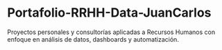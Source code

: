 # Portafolio-RRHH-Data-JuanCarlos
Proyectos personales y consultorías aplicadas a Recursos Humanos con enfoque en análisis de datos, dashboards y automatización.
